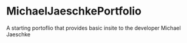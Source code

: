 # MichaelJaeschkePortfolio
 A starting portoflio that provides basic insite to the developer Michael Jaeschke
